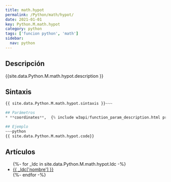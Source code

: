 ```yaml
---
title: math.hypot
permalink: /Python/math/hypot/
date: 2021-01-01
key: Python.M.math.hypot
category: python
tags: ['funcion python', 'math']
sidebar: 
  nav: python
---
```


## Descripción
{{site.data.Python.M.math.hypot.description }}

## Sintaxis
~~~python
{{ site.data.Python.M.math.hypot.sintaxis }}~~~

## Parámetros
* **coordinates**,  {% include w3api/function_param_description.html propiedad=site.data.Python.M.math.hypot valor="coordinates" %}

## Ejemplo
~~~python
{{ site.data.Python.M.math.hypot.code}}
~~~

## Artículos
<ul>
{%- for _ldc in site.data.Python.M.math.hypot.ldc -%}
   <li>
       <a href="{{_ldc['url'] }}">{{ _ldc['nombre'] }}</a>
   </li>
{%- endfor -%}
</ul>

